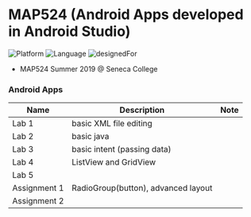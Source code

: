 # MAP524 (Android Apps developed in Android Studio)

![Platform](https://img.shields.io/badge/platform-Android-silver.svg)
![Language](https://img.shields.io/badge/language-Java%20and%20XML-orange.svg)
![designedFor](https://img.shields.io/badge/designedFor-Android%20Phone%2C%20Tablet-green.svg)

* MAP524 Summer 2019 @ Seneca College

### Android Apps
|Name|Description|Note|
|----|----|----|
|Lab 1|basic XML file editing||
|Lab 2|basic java||
|Lab 3|basic intent (passing data)||
|Lab 4|ListView and GridView||
|Lab 5|||
|Assignment 1|RadioGroup(button), advanced layout||
|Assignment 2 |||
